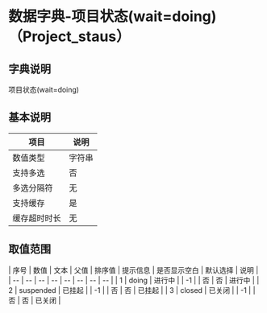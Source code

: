 # 数据字典-项目状态(wait=doing)（Project_staus）
## 字典说明
项目状态(wait=doing)

## 基本说明
| 项目 | 说明 |
| -- | -- |
| 数值类型 | 字符串 |
| 支持多选 | 否 |
| 多选分隔符 | 无 |
| 支持缓存 | 是 |
| 缓存超时时长 | 无 |

## 取值范围
| 序号 | 数值 | 文本 | 父值 | 排序值 | 提示信息 | 是否显示空白 | 默认选择 | 说明 |
| -- | -- | -- | -- | -- | -- | -- | -- |
| 1 | doing | 进行中 |  | -1 |  | 否 | 否 | 进行中 |
| 2 | suspended | 已挂起 |  | -1 |  | 否 | 否 | 已挂起 |
| 3 | closed | 已关闭 |  | -1 |  | 否 | 否 | 已关闭 |


